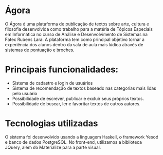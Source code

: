 # Ágora

O Ágora é uma plataforma de publicação de textos sobre arte, cultura e filosofia desenvolvida como trabalho para a matéria de Tópicos Especiais em Informática no curso de Análise e Desenvolvimento de Sistemas na Fatec Rubens Lara. A plataforma tem como principal objetivo tornar a experiência dos alunos dentro da sala de aula mais lúdica através de sistemas de pontuação e broches.

# Principais funcionalidades:
- Sistema de cadastro e login de usuários
- Sistema de recomendação de textos baseado nas categorias mais lidas pelo usuário
- Possibilidade de escrever, publicar e excluir seus próprios textos.
- Possibilidade de buscar, ler e favoritar textos de outros autores.

# Tecnologias utilizadas

O sistema foi desenvolvido usando a linguagem Haskell, o framework Yesod e banco de dados PostgreSQL. No front-end, utilizamos a biblioteca JQuery, além do Materialize para a parte visual.

